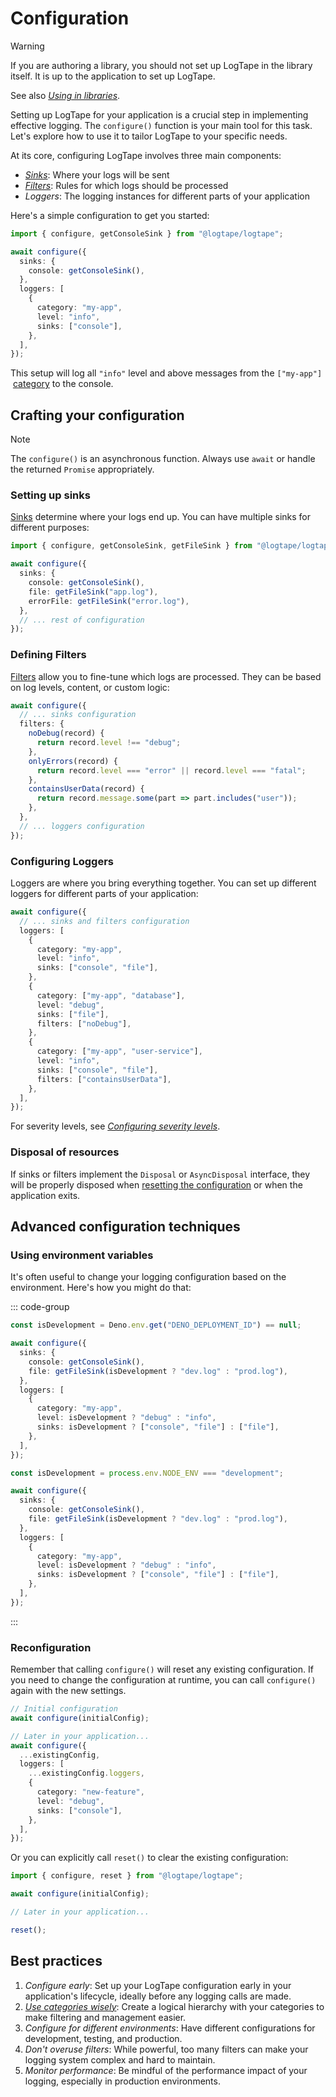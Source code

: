 Configuration
=============

> [!WARNING]
> If you are authoring a library, you should not set up LogTape in the library
> itself.  It is up to the application to set up LogTape.
>
> See also [*Using in libraries*](./library.md).

Setting up LogTape for your application is a crucial step in implementing
effective logging.  The `configure()` function is your main tool for this task.
Let's explore how to use it to tailor LogTape to your specific needs.

At its core, configuring LogTape involves three main components:

 -  [*Sinks*](./sinks.md): Where your logs will be sent
 -  [*Filters*](./filters.md): Rules for which logs should be processed
 -  *Loggers*: The logging instances for different parts of your application

Here's a simple configuration to get you started:

~~~~ typescript
import { configure, getConsoleSink } from "@logtape/logtape";

await configure({
  sinks: {
    console: getConsoleSink(),
  },
  loggers: [
    {
      category: "my-app",
      level: "info",
      sinks: ["console"],
    },
  ],
});
~~~~

This setup will log all `"info"` level and above messages from the `["my-app"]`
&nbsp;[category](./categories.md) to the console.


Crafting your configuration
---------------------------

> [!NOTE]
> The `configure()` is an asynchronous function.  Always use `await` or handle
> the returned `Promise` appropriately.


### Setting up sinks

[Sinks](./sinks.md) determine where your logs end up. You can have multiple
sinks for different purposes:

~~~~ typescript
import { configure, getConsoleSink, getFileSink } from "@logtape/logtape";

await configure({
  sinks: {
    console: getConsoleSink(),
    file: getFileSink("app.log"),
    errorFile: getFileSink("error.log"),
  },
  // ... rest of configuration
});
~~~~

### Defining Filters

[Filters](./filters.md) allow you to fine-tune which logs are processed. They
can be based on log levels, content, or custom logic:

~~~~ typescript
await configure({
  // ... sinks configuration
  filters: {
    noDebug(record) {
      return record.level !== "debug";
    },
    onlyErrors(record) {
      return record.level === "error" || record.level === "fatal";
    },
    containsUserData(record) {
      return record.message.some(part => part.includes("user"));
    },
  },
  // ... loggers configuration
});
~~~~

### Configuring Loggers

Loggers are where you bring everything together.  You can set up different
loggers for different parts of your application:

~~~~ typescript
await configure({
  // ... sinks and filters configuration
  loggers: [
    {
      category: "my-app",
      level: "info",
      sinks: ["console", "file"],
    },
    {
      category: ["my-app", "database"],
      level: "debug",
      sinks: ["file"],
      filters: ["noDebug"],
    },
    {
      category: ["my-app", "user-service"],
      level: "info",
      sinks: ["console", "file"],
      filters: ["containsUserData"],
    },
  ],
});
~~~~

For severity levels,
see [*Configuring severity levels*](./levels.md#configuring-severity-levels).

### Disposal of resources

If sinks or filters implement the `Disposal` or `AsyncDisposal` interface,
they will be properly disposed when
[resetting the configuration](#reconfiguration) or when the application exits.


Advanced configuration techniques
---------------------------------

### Using environment variables

It's often useful to change your logging configuration based on the environment.
Here's how you might do that:

::: code-group

~~~~ typescript [Deno]
const isDevelopment = Deno.env.get("DENO_DEPLOYMENT_ID") == null;

await configure({
  sinks: {
    console: getConsoleSink(),
    file: getFileSink(isDevelopment ? "dev.log" : "prod.log"),
  },
  loggers: [
    {
      category: "my-app",
      level: isDevelopment ? "debug" : "info",
      sinks: isDevelopment ? ["console", "file"] : ["file"],
    },
  ],
});
~~~~

~~~~ typescript [Node]
const isDevelopment = process.env.NODE_ENV === "development";

await configure({
  sinks: {
    console: getConsoleSink(),
    file: getFileSink(isDevelopment ? "dev.log" : "prod.log"),
  },
  loggers: [
    {
      category: "my-app",
      level: isDevelopment ? "debug" : "info",
      sinks: isDevelopment ? ["console", "file"] : ["file"],
    },
  ],
});
~~~~

:::

### Reconfiguration

Remember that calling `configure()` will reset any existing configuration.
If you need to change the configuration at runtime, you can call `configure()`
again with the new settings.

~~~~ typescript
// Initial configuration
await configure(initialConfig);

// Later in your application...
await configure({
  ...existingConfig,
  loggers: [
    ...existingConfig.loggers,
    {
      category: "new-feature",
      level: "debug",
      sinks: ["console"],
    },
  ],
});
~~~~

Or you can explicitly call `reset()` to clear the existing configuration:

~~~~ typescript
import { configure, reset } from "@logtape/logtape";

await configure(initialConfig);

// Later in your application...

reset();
~~~~


Best practices
--------------

 1. *Configure early*: Set up your LogTape configuration early in your
    application's lifecycle, ideally before any logging calls are made.
 2. [*Use categories wisely*](./categories.md): Create a logical hierarchy with
    your categories to make filtering and management easier.
 3. *Configure for different environments*: Have different configurations for
    development, testing, and production.
 4. *Don't overuse filters*: While powerful, too many filters can make
    your logging system complex and hard to maintain.
 5. *Monitor performance*: Be mindful of the performance impact of your logging,
    especially in production environments.
